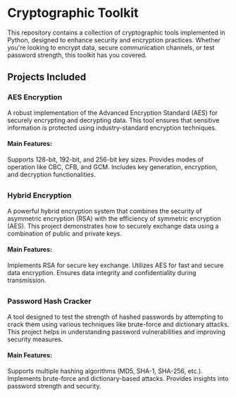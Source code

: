 # Cryptographic Toolkit
This repository contains a collection of cryptographic tools implemented in Python, designed to enhance security and encryption practices. Whether you're looking to encrypt data, secure communication channels, or test password strength, this toolkit has you covered.

## Projects Included
### AES Encryption
A robust implementation of the Advanced Encryption Standard (AES) for securely encrypting and decrypting data. This tool ensures that sensitive information is protected using industry-standard encryption techniques.

#### Main Features:
Supports 128-bit, 192-bit, and 256-bit key sizes.
Provides modes of operation like CBC, CFB, and GCM.
Includes key generation, encryption, and decryption functionalities.
##

### Hybrid Encryption
A powerful hybrid encryption system that combines the security of asymmetric encryption (RSA) with the efficiency of symmetric encryption (AES). This project demonstrates how to securely exchange data using a combination of public and private keys.

#### Main Features:
Implements RSA for secure key exchange.
Utilizes AES for fast and secure data encryption.
Ensures data integrity and confidentiality during transmission.
##

### Password Hash Cracker
A tool designed to test the strength of hashed passwords by attempting to crack them using various techniques like brute-force and dictionary attacks. This project helps in understanding password vulnerabilities and improving security measures.

#### Main Features:
Supports multiple hashing algorithms (MD5, SHA-1, SHA-256, etc.).
Implements brute-force and dictionary-based attacks.
Provides insights into password strength and security.
